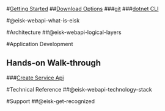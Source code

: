 #[Getting Started](xref:eisk-webapi-get-started)
##[Download Options](@eisk-webapi-download-options)
###[git](xref:eisk-webapi-download-options-git)
###[dotnet CLI](@eisk-webapi-download-options-dotnet-new)

#@eisk-webapi-what-is-eisk

#Architecture
##@eisk-webapi-logical-layers

#Application Development
## Hands-on Walk-through
###[Create Service Api](xref:eisk-webapi-handson-walkthrough-create-service-api)

#Technical Reference
##@eisk-webapi-technology-stack

#Support
##@eisk-get-recognized
